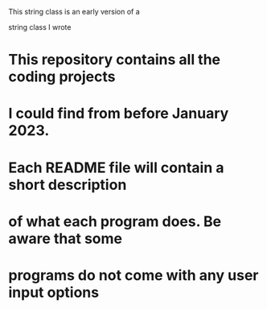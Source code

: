 This string class is an early version of a

string class I wrote



# This repository contains all the coding projects
# I could find from before January 2023.
#
# Each README file will contain a short description
# of what each program does. Be aware that some 
# programs do not come with any user input options
